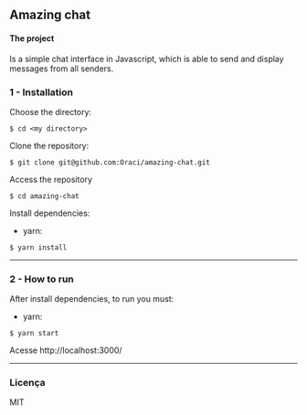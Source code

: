 ## Amazing chat

#### The project

Is a simple chat interface in Javascript, which is able to send and display messages from all senders.

### 1 - Installation

Choose the directory:

```
$ cd <my directory>
```

Clone the repository:

```
$ git clone git@github.com:Oraci/amazing-chat.git
```

Access the repository
```
$ cd amazing-chat
```

Install dependencies:
   - yarn:
```
$ yarn install
```
---
### 2 - How to run

After install dependencies, to run you must:
   - yarn:
```
$ yarn start
```

Acesse http://localhost:3000/

---

### Licença

MIT
